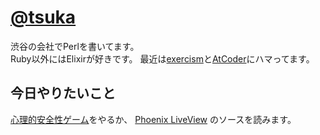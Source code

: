 # [@tsuka](https://twitter.com/tsuka)

渋谷の会社でPerlを書いてます。  
Ruby以外にはElixirが好きです。
最近は[exercism](https://exercism.io/)と[AtCoder](https://atcoder.jp/)にハマってます。

## 今日やりたいこと

[心理的安全性ゲーム](https://games.yattom.jp/safety)をやるか、
[Phoenix LiveView](https://github.com/phoenixframework/phoenix_live_view) のソースを読みます。
